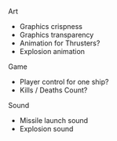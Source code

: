 Art

- Graphics crispness
- Graphics transparency
- Animation for Thrusters?
- Explosion animation

Game 

- Player control for one ship?
- Kills / Deaths Count?

Sound

- Missile launch sound
- Explosion sound